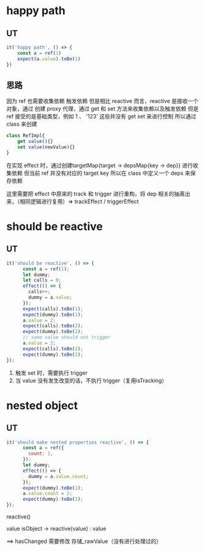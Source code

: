 # happy path
## UT
```javascript
it('happy path', () => {
	const a = ref(1)
	expect(a.value).toBe(1)
})
```
## 思路

因为 ref 也需要收集依赖 触发依赖
但是相比 reactive 而言，reactive 是接收一个对象，通过 创建 proxy 代理，通过 get 和 set 方法来收集依赖以及触发依赖
但是 ref 接受的是基础类型，例如 1 、 '123'
这些并没有 get set 来进行控制
所以通过 class 来创建

```javascript
class RefImpl{
	get value(){}
	set value(newValue){}
}
```

在实现 effect 时，通过创建targetMap{target -> depsMap{key -> dep}} 进行收集依赖
但当前 ref 并没有对应的 target key
所以在 class 中定义一个 deps 来保存依赖

这里需要把 effect 中原来的 track 和 trigger 进行重构，将 dep 相关的抽离出来，（相同逻辑进行复用）=> trackEffect / triggerEffect

# should be reactive
## UT
```javascript
it('should be reactive', () => {
      const a = ref(1);
      let dummy;
      let calls = 0;
      effect(() => {
        calls++;
        dummy = a.value;
      });
      expect(calls).toBe(1);
      expect(dummy).toBe(1);
      a.value = 2;
      expect(calls).toBe(2);
      expect(dummy).toBe(2);
      // same value should not trigger
      a.value = 2;
      expect(calls).toBe(2);
      expect(dummy).toBe(2);
});
```

1. 触发 set 时，需要执行 trigger
2. 当 value 没有发生改变的话，不执行 trigger（复用isTracking）


# nested object

## UT
```javascript
it('should make nested properties reactive', () => {
      const a = ref({
        count: 1,
      });
      let dummy;
      effect(() => {
        dummy = a.value.count;
      });
      expect(dummy).toBe(1);
      a.value.count = 2;
      expect(dummy).toBe(2);
});
```

reactive()

value isObject -> reactive(value) : value

==> hasChanged 需要修改
存储_rawValue（没有进行处理过的）



